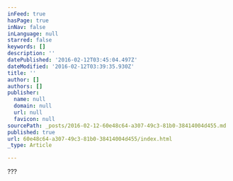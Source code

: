 ```yaml
---
inFeed: true
hasPage: true
inNav: false
inLanguage: null
starred: false
keywords: []
description: ''
datePublished: '2016-02-12T03:45:04.497Z'
dateModified: '2016-02-12T03:39:35.930Z'
title: ''
author: []
authors: []
publisher:
  name: null
  domain: null
  url: null
  favicon: null
sourcePath: _posts/2016-02-12-60e48c64-a307-49c3-81b0-38414004d455.md
published: true
url: 60e48c64-a307-49c3-81b0-38414004d455/index.html
_type: Article

---
```

???
